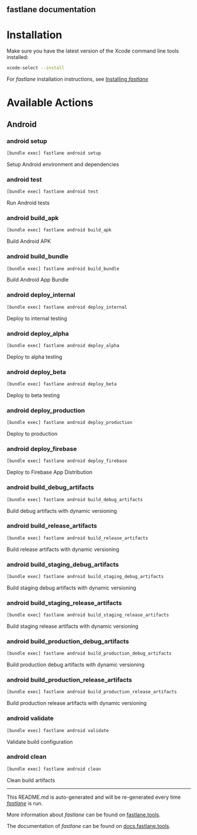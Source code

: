 fastlane documentation
----

# Installation

Make sure you have the latest version of the Xcode command line tools installed:

```sh
xcode-select --install
```

For _fastlane_ installation instructions, see [Installing _fastlane_](https://docs.fastlane.tools/#installing-fastlane)

# Available Actions

## Android

### android setup

```sh
[bundle exec] fastlane android setup
```

Setup Android environment and dependencies

### android test

```sh
[bundle exec] fastlane android test
```

Run Android tests

### android build_apk

```sh
[bundle exec] fastlane android build_apk
```

Build Android APK

### android build_bundle

```sh
[bundle exec] fastlane android build_bundle
```

Build Android App Bundle

### android deploy_internal

```sh
[bundle exec] fastlane android deploy_internal
```

Deploy to internal testing

### android deploy_alpha

```sh
[bundle exec] fastlane android deploy_alpha
```

Deploy to alpha testing

### android deploy_beta

```sh
[bundle exec] fastlane android deploy_beta
```

Deploy to beta testing

### android deploy_production

```sh
[bundle exec] fastlane android deploy_production
```

Deploy to production

### android deploy_firebase

```sh
[bundle exec] fastlane android deploy_firebase
```

Deploy to Firebase App Distribution

### android build_debug_artifacts

```sh
[bundle exec] fastlane android build_debug_artifacts
```

Build debug artifacts with dynamic versioning

### android build_release_artifacts

```sh
[bundle exec] fastlane android build_release_artifacts
```

Build release artifacts with dynamic versioning

### android build_staging_debug_artifacts

```sh
[bundle exec] fastlane android build_staging_debug_artifacts
```

Build staging debug artifacts with dynamic versioning

### android build_staging_release_artifacts

```sh
[bundle exec] fastlane android build_staging_release_artifacts
```

Build staging release artifacts with dynamic versioning

### android build_production_debug_artifacts

```sh
[bundle exec] fastlane android build_production_debug_artifacts
```

Build production debug artifacts with dynamic versioning

### android build_production_release_artifacts

```sh
[bundle exec] fastlane android build_production_release_artifacts
```

Build production release artifacts with dynamic versioning

### android validate

```sh
[bundle exec] fastlane android validate
```

Validate build configuration

### android clean

```sh
[bundle exec] fastlane android clean
```

Clean build artifacts

----

This README.md is auto-generated and will be re-generated every time [_fastlane_](https://fastlane.tools) is run.

More information about _fastlane_ can be found on [fastlane.tools](https://fastlane.tools).

The documentation of _fastlane_ can be found on [docs.fastlane.tools](https://docs.fastlane.tools).

